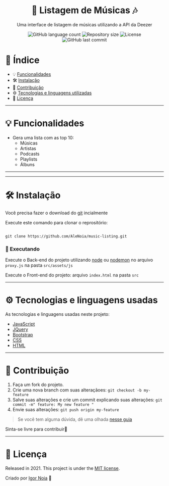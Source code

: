<h1 align="center">
  🎵 Listagem de Músicas 🎶
</h1>

<p align="center">
Uma interface de listagem de músicas utilizando a API da Deezer
</p>

<p align="center">
<img alt="GitHub language count" src="https://img.shields.io/github/languages/count/AleNoia/music-listing?color=%2304D361"> <img alt="Repository size" src="https://img.shields.io/github/repo-size/AleNoia/music-listing"> <img alt="License" src="https://img.shields.io/badge/license-MIT-brightgreen"> <img alt="GitHub last commit" src="https://img.shields.io/github/last-commit/AleNoia/music-listing"></a>
</p>


# 📌 Índice
* 💡 [Funcionalidades](#features)
* 🛠 [Instalação](#Installation)
* 🤝 [Contribuição](#Contributing) 
* ⚙ [Tecnologias e linguagens utilizadas](#TechnologiesUsed)
* 🧾 [Licença](#License)
***

# <a name="features"></a>💡 Funcionalidades

* Gera uma lista com as top 10:
  * Músicas
  * Artistas
  * Podcasts
  * Playlists
  * Álbuns

***

***

# <a name="Installation"></a>🛠 Instalação

Você precisa fazer o download do [git](https://git-scm.com) incialmente

Execute este comando para clonar o reprositório:

```git

git clone https://github.com/AleNoia/music-listing.git

```
### 🎲 Executando

Execute o Back-end do projeto utilizando [node](https://nodejs.org/en/download/) ou [nodemon](https://www.npmjs.com/package/nodemon) no arquivo ```proxy.js``` na pasta ```src/assets/js``` 

Execute o Front-end do projeto: arquivo ```index.html``` na pasta ```src``` 

***
# <a name="TechnologiesUsed"></a> ⚙ Tecnologias e linguagens usadas
As tecnologias e linguagens usadas neste projeto:

- [JavaScript](https://developer.mozilla.org/en-US/docs/Web/JavaScript)
- [JQuery](https://jquery.com)
- [Bootstrap](https://getbootstrap.com)
- [CSS](https://www.w3schools.com/css/)
- [HTML](https://www.w3.org/html/)


***
# <a name="Contributing"></a>🤝 Contribuição

1. Faça um fork do projeto.
2. Crie uma nova branch com suas alteraçãoes: ```git checkout -b my-feature```
3. Salve suas alterações e crie um commit explicando suas alterações: ```git commit -m" feature: My new feature "```
4. Envie suas alterações: ```git push origin my-feature```

> Se você tem alguma dúvida, dê uma olhada [nesse guia](https://github.com/unform/unform/blob/main/.github/CONTRIBUTING.md) 
 
Sinta-se livre para contribuir🙂

***

# <a name="License"></a>🧾 Licença 

Released in 2021. This project is under the [MIT license](https://github.com/AleNoia/client-manager/blob/main/LICENSE).

Criado por [Igor Noia](https://github.com/AleNoia) 👋

